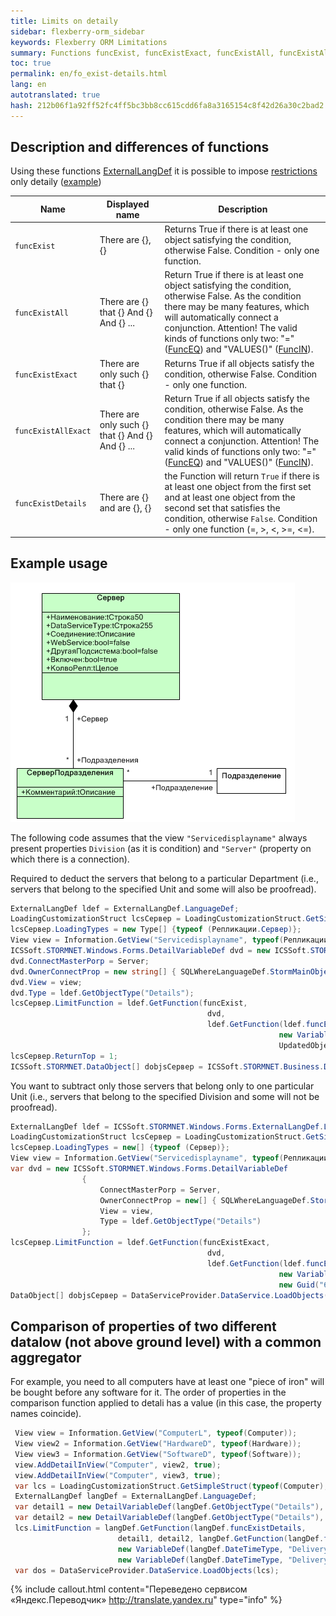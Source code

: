 ```yaml
--- 
title: Limits on detaily 
sidebar: flexberry-orm_sidebar 
keywords: Flexberry ORM Limitations 
summary: Functions funcExist, funcExistExact, funcExistAll, funcExistAllExact, funcExistDetails 
toc: true 
permalink: en/fo_exist-details.html 
lang: en 
autotranslated: true 
hash: 212b06f1a92ff52fc4ff5bc3bb8cc615cdd6fa8a3165154c8f42d26a30c2bad2 
--- 
```


## Description and differences of functions 

Using these functions [ExternalLangDef](fo_external-lang-def.html) it is possible to impose [restrictions](fo_limit-function.html) only detaily ([example](fo_limit-details.html)) 

| Name | Displayed name | Description | 
|---|---|---| 
| `funcExist` | There are {}, {} | Returns True if there is at least one object satisfying the condition, otherwise False. Condition - only one function.| 
| `funcExistAll` | There are {} that {} And {} And {} ... | Return True if there is at least one object satisfying the condition, otherwise False. As the condition there may be many features, which will automatically connect a conjunction. Attention! The valid kinds of functions only two: "=" ([FuncEQ](fo_func-eq.html)) and "VALUES()" ([FuncIN](fo_func-in.html)). | 
| `funcExistExact` | There are only such {} that {} | Returns True if all objects satisfy the condition, otherwise False. Condition - only one function. | 
| `funcExistAllExact` | There are only such {} that {} And {} And {} ... | Return True if all objects satisfy the condition, otherwise False. As the condition there may be many features, which will automatically connect a conjunction. Attention! The valid kinds of functions only two: "=" ([FuncEQ](fo_func-eq.html)) and "VALUES()" ([FuncIN](fo_func-in.html)).| 
| `funcExistDetails` | There are {} and are {}, {} | the Function will return `True` if there is at least one object from the first set and at least one object from the second set that satisfies the condition, otherwise `False`. Condition - only one function (=, >, <, >=, <=).| 

## Example usage 

![](/images/pages/products/flexberry-orm/query-language/exist-detals-example-2.jpg) 

The following code assumes that the view `"Servicedisplayname"` always present properties ` Division ` (as it is condition) and `"Server"` (property on which there is a connection). 

Required to deduct the servers that belong to a particular Department (i.e., servers that belong to the specified Unit and some will also be proofread). 

```csharp
ExternalLangDef ldef = ExternalLangDef.LanguageDef;
LoadingCustomizationStruct lcsСервер = LoadingCustomizationStruct.GetSimpleStruct(typeof (Репликации.Сервер), "Server");
lcsСервер.LoadingTypes = new Type[] {typeof (Репликации.Сервер)};
View view = Information.GetView("Servicedisplayname", typeof(Репликации.СерверПодразделения));
ICSSoft.STORMNET.Windows.Forms.DetailVariableDef dvd = new ICSSoft.STORMNET.Windows.Forms.DetailVariableDef();
dvd.ConnectMasterPorp = Server;
dvd.OwnerConnectProp = new string[] { SQLWhereLanguageDef.StormMainObjectKey };
dvd.View = view;
dvd.Type = ldef.GetObjectType("Details");
lcsСервер.LimitFunction = ldef.GetFunction(funcExist,
                                            dvd,
                                            ldef.GetFunction(ldef.funcEQ,
                                                            new VariableDef(ldef.GuidType, Division),
                                                            UpdatedObject.НаправленоИз.__PrimaryKey));
lcsСервер.ReturnTop = 1;
ICSSoft.STORMNET.DataObject[] dobjsСервер = ICSSoft.STORMNET.Business.DataServiceProvider.DataService.LoadObjects(lcsСервер);
``` 

You want to subtract only those servers that belong only to one particular Unit (i.e., servers that belong to the specified Division and some will not be proofread).

```csharp
ExternalLangDef ldef = ICSSoft.STORMNET.Windows.Forms.ExternalLangDef.LanguageDef;
LoadingCustomizationStruct lcsСервер = LoadingCustomizationStruct.GetSimpleStruct(typeof (Сервер), "Server");
lcsСервер.LoadingTypes = new[] {typeof (Сервер)};
View view = Information.GetView("Servicedisplayname", typeof(Репликации.СерверПодразделения));
var dvd = new ICSSoft.STORMNET.Windows.Forms.DetailVariableDef
                {
                    ConnectMasterPorp = Server,
                    OwnerConnectProp = new[] { SQLWhereLanguageDef.StormMainObjectKey },
                    View = view,
                    Type = ldef.GetObjectType("Details")
                };
lcsСервер.LimitFunction = ldef.GetFunction(funcExistExact,
                                            dvd,
                                            ldef.GetFunction(ldef.funcEQ,
                                                            new VariableDef(ldef.GuidType, Division),
                                                            new Guid("6D7DC426-F5E9-4F63-B7B5-20C9E237DF2D")));
DataObject[] dobjsСервер = DataServiceProvider.DataService.LoadObjects(lcsСервер);
``` 

## Comparison of properties of two different datalow (not above ground level) with a common aggregator 

For example, you need to all computers have at least one "piece of iron" will be bought before any software for it. 
The order of properties in the comparison function applied to detali has a value (in this case, the property names coincide). 

```csharp
 View view = Information.GetView("ComputerL", typeof(Computer));
 View view2 = Information.GetView("HardwareD", typeof(Hardware));
 View view3 = Information.GetView("SoftwareD", typeof(Software));
 view.AddDetailInView("Computer", view2, true);
 view.AddDetailInView("Computer", view3, true);
 var lcs = LoadingCustomizationStruct.GetSimpleStruct(typeof(Computer), view);
 ExternalLangDef langDef = ExternalLangDef.LanguageDef;
 var detail1 = new DetailVariableDef(langDef.GetObjectType("Details"), "Hardware", view2, "Computer");
 var detail2 = new DetailVariableDef(langDef.GetObjectType("Details"), "Software", view3, "Computer");
 lcs.LimitFunction = langDef.GetFunction(langDef.funcExistDetails,
                        detail1, detail2, langDef.GetFunction(langDef.funcG,
                        new VariableDef(langDef.DateTimeType, "DeliveryDate"),
                        new VariableDef(langDef.DateTimeType, "DeliveryDate")));
 var dos = DataServiceProvider.DataService.LoadObjects(lcs);
``` 



{% include callout.html content="Переведено сервисом «Яндекс.Переводчик» <http://translate.yandex.ru>" type="info" %}